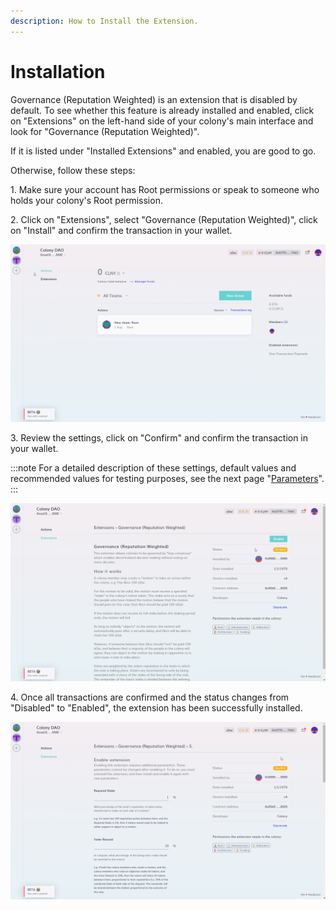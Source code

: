 ```yaml
---
description: How to Install the Extension.
---
```


# Installation

Governance (Reputation Weighted) is an extension that is disabled by default. To see whether this feature is already installed and enabled, click on "Extensions" on the left-hand side of your colony's main interface and look for "Governance (Reputation Weighted)".

If it is listed under "Installed Extensions" and enabled, you are good to go.

Otherwise, follow these steps:

1\. Make sure your account has Root permissions or speak to someone who holds your colony's Root permission.

2\. Click on "Extensions", select "Governance (Reputation Weighted)", click on "Install" and confirm the transaction in your wallet.

![](../../../assets/install-governance.gif)

3\. Review the settings, click on "Confirm" and confirm the transaction in your wallet.

:::note
For a detailed description of these settings, default values and recommended values for testing purposes, see the next page "[Parameters](https://colony.gitbook.io/colony/extensions/motions-and-disputes/parameters)".&#x20;
:::

![](../../../assets/enable-governance.gif)

4\. Once all transactions are confirmed and the status changes from "Disabled" to "Enabled", the extension has been successfully installed.

![](../../../assets/enabled-governance.gif)
